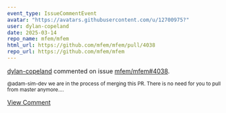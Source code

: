 ```yaml
---
event_type: IssueCommentEvent
avatar: "https://avatars.githubusercontent.com/u/12700975?"
user: dylan-copeland
date: 2025-03-14
repo_name: mfem/mfem
html_url: https://github.com/mfem/mfem/pull/4038
repo_url: https://github.com/mfem/mfem
---
```


<a href='https://github.com/dylan-copeland' target='_blank'>dylan-copeland</a> commented on issue <a href='https://github.com/mfem/mfem/pull/4038' target='_blank'>mfem/mfem#4038</a>.

<small>@adam-sim-dev we are in the process of merging this PR. There is no need for you to pull from master anymore....</small>

<a href='https://github.com/mfem/mfem/pull/4038' target='_blank'>View Comment</a>